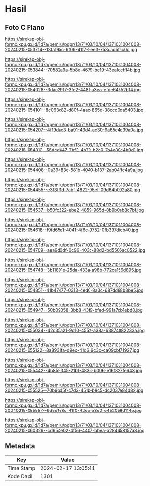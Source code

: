 # Hasil

## Foto C Plano

https://sirekap-obj-formc.kpu.go.id/1d7a/pemilu/pdpr/13/71/03/10/04/1371031004008-20240215-053714--13fa195c-6f09-41f7-9ee3-753cad5fac0c.jpg

https://sirekap-obj-formc.kpu.go.id/1d7a/pemilu/pdpr/13/71/03/10/04/1371031004008-20240215-053844--70582a9a-5b8e-4679-bc19-43eafdcfff4b.jpg

https://sirekap-obj-formc.kpu.go.id/1d7a/pemilu/pdpr/13/71/03/10/04/1371031004008-20240215-054028--3dac29f7-3fe2-448f-a3ea-efde64552b14.jpg

https://sirekap-obj-formc.kpu.go.id/1d7a/pemilu/pdpr/13/71/03/10/04/1371031004008-20240215-054101--8c063c82-d80f-4aac-865d-38ccd0da5403.jpg

https://sirekap-obj-formc.kpu.go.id/1d7a/pemilu/pdpr/13/71/03/10/04/1371031004008-20240215-054207--4f19dac3-ba91-43d4-ac30-9a65c4e39a0a.jpg

https://sirekap-obj-formc.kpu.go.id/1d7a/pemilu/pdpr/13/71/03/10/04/1371031004008-20240215-054312--55ded447-7bf2-4b79-b2c9-7a4c80e4b0d1.jpg

https://sirekap-obj-formc.kpu.go.id/1d7a/pemilu/pdpr/13/71/03/10/04/1371031004008-20240215-054408--0a39483c-581b-4040-b137-2ab04ffc4a9a.jpg

https://sirekap-obj-formc.kpu.go.id/1d7a/pemilu/pdpr/13/71/03/10/04/1371031004008-20240215-054455--e3f3ff1d-7abf-4822-95ef-09d64b092a80.jpg

https://sirekap-obj-formc.kpu.go.id/1d7a/pemilu/pdpr/13/71/03/10/04/1371031004008-20240215-054537--b50fc222-ebe2-4859-965d-8b9b0ab8c7bf.jpg

https://sirekap-obj-formc.kpu.go.id/1d7a/pemilu/pdpr/13/71/03/10/04/1371031004008-20240215-054618--f9fd65e1-4041-4f6c-9752-0fb397dfcb40.jpg

https://sirekap-obj-formc.kpu.go.id/1d7a/pemilu/pdpr/13/71/03/10/04/1371031004008-20240215-054709--aea9d0df-0c96-403c-88d2-bd5506ac0522.jpg

https://sirekap-obj-formc.kpu.go.id/1d7a/pemilu/pdpr/13/71/03/10/04/1371031004008-20240215-054748--3b11891e-25da-433a-a98b-772ca156d895.jpg

https://sirekap-obj-formc.kpu.go.id/1d7a/pemilu/pdpr/13/71/03/10/04/1371031004008-20240215-054851--41b47477-0313-4ed0-8a3c-687dd88b8be5.jpg

https://sirekap-obj-formc.kpu.go.id/1d7a/pemilu/pdpr/13/71/03/10/04/1371031004008-20240215-054947--50b09058-3bb8-43f9-bfed-991a7db1ebd8.jpg

https://sirekap-obj-formc.kpu.go.id/1d7a/pemilu/pdpr/13/71/03/10/04/1371031004008-20240215-055034--42c35a21-9d10-4552-a38a-63874082233a.jpg

https://sirekap-obj-formc.kpu.go.id/1d7a/pemilu/pdpr/13/71/03/10/04/1371031004008-20240215-055122--8a8931fa-d9ec-41d6-9c3c-ca09cbf71927.jpg

https://sirekap-obj-formc.kpu.go.id/1d7a/pemilu/pdpr/13/71/03/10/04/1371031004008-20240215-055442--4b859345-21b1-4836-b006-e16f327fe643.jpg

https://sirekap-obj-formc.kpu.go.id/1d7a/pemilu/pdpr/13/71/03/10/04/1371031004008-20240215-055525--70b9bd5f-c7d3-451b-b8c5-dc2037e84d82.jpg

https://sirekap-obj-formc.kpu.go.id/1d7a/pemilu/pdpr/13/71/03/10/04/1371031004008-20240215-055557--9d5d1e8c-41f0-42ec-b8e2-e452058d114e.jpg

https://sirekap-obj-formc.kpu.go.id/1d7a/pemilu/pdpr/13/71/03/10/04/1371031004008-20240215-060329--cd654e02-4f56-4407-bbea-a284458157a8.jpg


## Metadata

| Key        | Value               |
| ---------- | ------------------- |
| Time Stamp | 2024-02-17 13:05:41 |
| Kode Dapil | 1301                |




